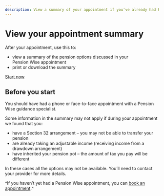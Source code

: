 ```yaml
---
description: View a summary of your appointment if you’ve already had Pension Wise guidance
---
```


# View your appointment summary

After your appointment, use this to:

- view a summary of the pension options discussed in your<br>Pension Wise appointment
- print or download the summary

<a class="button button-start" href="/en/summary-document/new" role="button">Start now</a>

## Before you start

You should have had a phone or face-to-face appointment with a Pension Wise guidance specialist.

Some information in the summary may not apply if during your appointment we found that you:

- have a Section 32 arrangement – you may not be able to transfer your pension
- are already taking an adjustable income (receiving income from a drawdown arrangement)
- have inherited your pension pot – the amount of tax you pay will be different

In these cases all the options may not be available. You’ll need to contact your provider for more details.

^If you haven’t yet had a Pension Wise appointment, you can [book an appointment](/en/appointments).^
